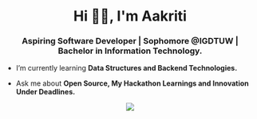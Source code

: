 <h1 align="center">Hi 👋🏻, I'm Aakriti </h1>
<h3 align="center">Aspiring Software Developer | Sophomore @IGDTUW | Bachelor in Information Technology.</h3>

- I’m currently learning **Data Structures and Backend Technologies.**

- Ask me about **Open Source, My Hackathon Learnings and Innovation Under Deadlines.**

<p align="center">
  <img src="https://github-profile-summary-cards.vercel.app/api/cards/stats?username=aakritiieee7&theme=graywhite" /> 
</p>
